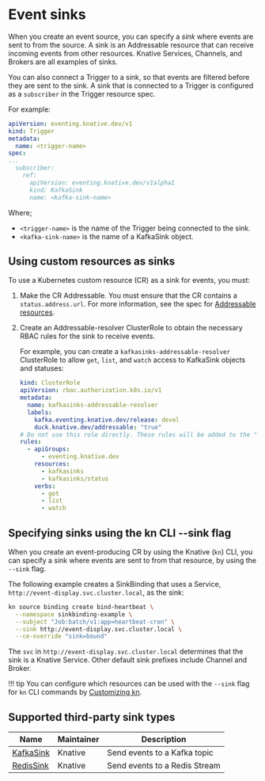 # Event sinks

When you create an event source, you can specify a _sink_ where events are sent to from the source. A sink is an Addressable resource that can receive incoming events from other resources. Knative Services, Channels, and Brokers are all examples of sinks.

You can also connect a Trigger to a sink, so that events are filtered before they are sent to the sink. A sink that is connected to a Trigger is configured as a `subscriber` in the Trigger resource spec.

For example:

```yaml
apiVersion: eventing.knative.dev/v1
kind: Trigger
metadata:
  name: <trigger-name>
spec:
...
  subscriber:
    ref:
      apiVersion: eventing.knative.dev/v1alpha1
      kind: KafkaSink
      name: <kafka-sink-name>
```

Where;

- `<trigger-name>` is the name of the Trigger being connected to the sink.
- `<kafka-sink-name>` is the name of a KafkaSink object.

## Using custom resources as sinks

To use a Kubernetes custom resource (CR) as a sink for events, you must:

1. Make the CR Addressable. You must ensure that the CR contains a `status.address.url`. For more information, see the spec for [Addressable resources](https://github.com/knative/specs/blob/main/specs/eventing/interfaces.md#addressable).

1. Create an Addressable-resolver ClusterRole to obtain the necessary RBAC rules for the sink to receive events.

    For example, you can create a `kafkasinks-addressable-resolver` ClusterRole to allow `get`, `list`, and `watch` access to KafkaSink objects and statuses:

    ```yaml
    kind: ClusterRole
    apiVersion: rbac.authorization.k8s.io/v1
    metadata:
      name: kafkasinks-addressable-resolver
      labels:
        kafka.eventing.knative.dev/release: devel
        duck.knative.dev/addressable: "true"
    # Do not use this role directly. These rules will be added to the "addressable-resolver" role.
    rules:
      - apiGroups:
          - eventing.knative.dev
        resources:
          - kafkasinks
          - kafkasinks/status
        verbs:
          - get
          - list
          - watch
    ```

## Specifying sinks using the kn CLI --sink flag

When you create an event-producing CR by using the Knative (`kn`) CLI, you can specify a sink where events are sent to from that resource, by using the `--sink` flag.

The following example creates a SinkBinding that uses a Service, `http://event-display.svc.cluster.local`, as the sink:

```bash
kn source binding create bind-heartbeat \
  --namespace sinkbinding-example \
  --subject "Job:batch/v1:app=heartbeat-cron" \
  --sink http://event-display.svc.cluster.local \
  --ce-override "sink=bound"
```

The `svc` in `http://event-display.svc.cluster.local` determines that the sink is a Knative Service. Other default sink prefixes include Channel and Broker.

!!! tip
    You can configure which resources can be used with the `--sink` flag for `kn` CLI commands by [Customizing kn](../../../../client/configure-kn/#customizing-kn).

## Supported third-party sink types

| Name | Maintainer | Description |
| -- | -- | -- |
| [KafkaSink](./kafka-sink.md)  | Knative  | Send events to a Kafka topic |
| [RedisSink](https://github.com/knative-sandbox/eventing-redis/tree/main/sink)  | Knative  | Send events to a Redis Stream |
